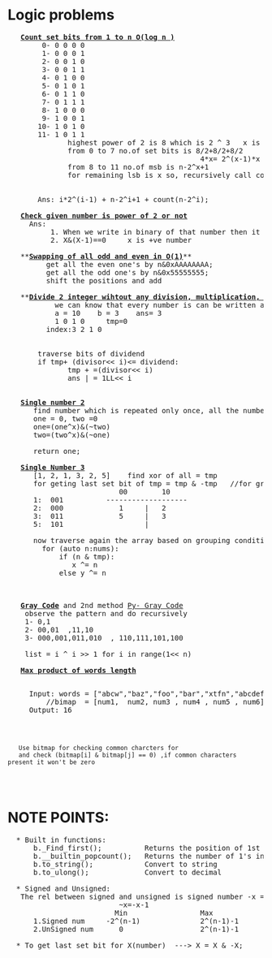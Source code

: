 # Logic problems
   
   <pre>
   <b><a href="https://github.com/teja963/DSA_All_Models/blob/master/Bit%20Manipulation/4.%20count%20set%20bits%20from%201%20to%20n.cpp">Count set bits from 1 to n O(log n )</a></b>
	    0- 0 0 0 0
	    1- 0 0 0 1
	    2- 0 0 1 0
	    3- 0 0 1 1
	    4- 0 1 0 0 
	    5- 0 1 0 1 
	    6- 0 1 1 0 
	    7- 0 1 1 1
	    8- 1 0 0 0 
	    9- 1 0 0 1 
	   10- 1 0 1 0
	   11- 1 0 1 1
		      highest power of 2 is 8 which is 2 ^ 3   x is 3
		      from 0 to 7 no.of set bits is 8/2+8/2+8/2
		                                     4*x= 2^(x-1)*x       pattern bits counting
		      from 8 to 11 no.of msb is n-2^x+1                   msg bits counting
		      for remaining lsb is x so, recursively call countsetbits(n-2^x)    recursively dng process
	  
 
       Ans: i*2^(i-1) + n-2^i+1 + count(n-2^i); 
     
   <b><a href="https://github.com/teja963/DSA_All_Models/blob/master/Bit%20Manipulation/5.%20find%20whether%20no%20is%20power%20of%202.cpp">Check given number is power of 2 or not</a></b>
     Ans: 
          1. When we write in binary of that number then it contain only one 1
          2. X&(X-1)==0     x is +ve number
  
   **<b><a href="https://github.com/teja963/DSA_All_Models/blob/master/Bit%20Manipulation/9.%20Swap%20all%20even%20and%20odd%20bits.cpp">Swapping of all odd and even in O(1)</a></b>**
         get all the even one's by n&0xAAAAAAAA;
         get all the odd one's by n&0x55555555;
         shift the positions and add
    
   **<b><a href="https://github.com/teja963/DSA_All_Models/blob/master/Bit%20Manipulation/8.%20divide%202%20integers%20wihtout%20mul%20div%20modoperation.cpp">Divide 2 integer wihtout any division, multiplication, mod O(log a)</a></b>**
	       we can know that every number is can be written as power of 2
	       a = 10    b = 3    ans= 3
	       1 0 1 0     tmp=0
         index:3 2 1 0                                            3*X<= 10 
                                                                  3*2<=10 crct     ans+=2;
                                                                  6+ 3*1<=10 crct     ans+=1;
       traverse bits of dividend
       if tmp+ (divisor<< i)<= dividend: 
              tmp + =(divisor<< i)
              ans | = 1LL<< i                                   
                
                
   <b><a href="https://github.com/teja963/DSA_All_Models/blob/master/Bit%20Manipulation/11.%20single%20number%202.cpp">Single number 2</a></b>
      find number which is repeated only once, all the numbers repeated 3
      one = 0, two =0
      one=(one^x)&(~two)
      two=(two^x)&(~one)
     
      return one;
      
   <b><a href="https://github.com/teja963/DSA-and-MYSQL/blob/master/Bit%20Manipulation/12.%20Single%20Number%203.cpp">Single Number 3</a></b>
      [1, 2, 1, 3, 2, 5]    find xor of all = tmp
      for geting last set bit of tmp = tmp & -tmp   //for grouping purpose (01)
                          00        10
      1:  001          -------------------
      2:  000             1     |   2
      3:  011             5     |   3
      5:  101                   |
      
      now traverse again the array based on grouping condition split(tmp & n)
        for (auto n:nums):
            if (n & tmp):
               x ^= n
            else y ^= n
            
        
      
   <b><a href="https://github.com/teja963/DSA-and-MYSQL/blob/master/Bit%20Manipulation/Gray%20Code/12.%20Gray%20Code.cpp">Gray Code</a></b> and 2nd method <a href="https://github.com/teja963/DSA-and-MYSQL/blob/master/Bit%20Manipulation/Gray%20Code/12.%20Gray%20Code.py">Py- Gray Code</a></b>
    observe the pattern and do recursively
    1- 0,1
    2- 00,01  ,11,10
    3- 000,001,011,010  , 110,111,101,100
    
    list = i ^ i >> 1 for i in range(1<< n)
    
   <b><a href="https://github.com/teja963/DSA-and-MYSQL/blob/master/Bit%20Manipulation/13.%20Maximum%20product%20of%20words%20length.cpp">Max product of words length</a></b>
      <pre>
     Input: words = ["abcw","baz","foo","bar","xtfn","abcdef"]
         //bimap  = [num1,  num2, num3 , num4 , num5 , num6]  -- val |= (1<<(ch-'a'))
     Output: 16</pre>
     
       Use bitmap for checking common charcters for 
       and check (bitmap[i] & bitmap[j] == 0) ,if common characters present it won't be zero
   </pre>
  
    
# NOTE POINTS:
  
  <pre>
  * Built in functions:
      b._Find_first();          Returns the position of 1st set bit
      b.__builtin_popcount();   Returns the number of 1's in that number
      b.to_string();            Convert to string
      b.to_ulong();             Convert to decimal
     
  * Signed and Unsigned:
   The rel between signed and unsigned is signed number -x = Unsigned number 2^n - x
                          ~x=-x-1
                         Min                 Max       
      1.Signed num     -2^(n-1)              2^(n-1)-1
      2.UnSigned num      0                  2^(n-1)-1
      
  * To get last set bit for X(number)  ---> X = X & -X;
    
   </pre>
  
  
  
  
  

